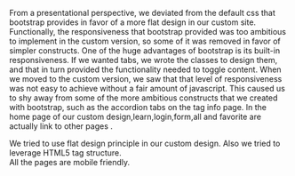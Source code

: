 From a presentational perspective, we deviated from the default css that bootstrap provides in favor of a more flat design in our custom site. Functionally, the responsiveness that bootstrap provided was too ambitious to implement in the custom version, so some of it was removed in favor of simpler constructs.
One of the huge advantages of bootstrap is its built-in responsiveness. If we wanted tabs, we wrote the classes to design them, and that in turn provided the functionality needed to toggle content. When we moved to the custom version, we saw that that level of responsiveness was not easy to achieve without a fair amount of javascript. This caused us to shy away from some of the more ambitious constructs that we created with bootstrap, such as the accordion tabs on the tag info page. 
In the home page of our custom design,learn,login,form,all and favorite are actually link to other pages .

We tried to use flat design principle in our custom design. Also we tried to leverage HTML5 tag structure.  
All the pages are mobile friendly.
